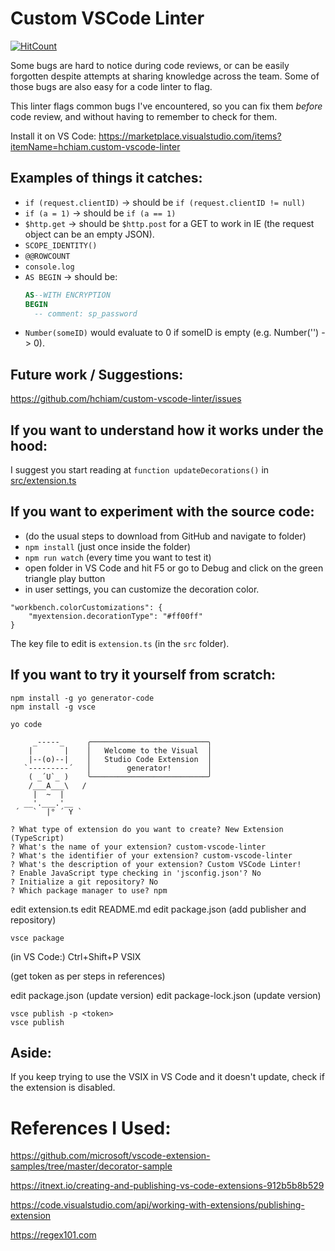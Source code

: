 # Custom VSCode Linter

[![HitCount](http://hits.dwyl.com/hchiam/custom-vscode-linter.svg)](http://hits.dwyl.com/hchiam/custom-vscode-linter)

Some bugs are hard to notice during code reviews, or can be easily forgotten despite attempts at sharing knowledge across the team. Some of those bugs are also easy for a code linter to flag.

This linter flags common bugs I've encountered, so you can fix them _before_ code review, and without having to remember to check for them.

Install it on VS Code: https://marketplace.visualstudio.com/items?itemName=hchiam.custom-vscode-linter

## Examples of things it catches:

- `if (request.clientID)` -> should be `if (request.clientID != null)`
- `if (a = 1)` -> should be `if (a == 1)`
- `$http.get` -> should be `$http.post` for a GET to work in IE (the request object can be an empty JSON).
- `SCOPE_IDENTITY()`
- `@@ROWCOUNT`
- `console.log`
- `AS BEGIN` -> should be:
    ```sql
    AS--WITH ENCRYPTION
    BEGIN
      -- comment: sp_password
    ```
- `Number(someID)` would evaluate to 0 if someID is empty (e.g. Number('') -> 0).

## Future work / Suggestions:

https://github.com/hchiam/custom-vscode-linter/issues

## If you want to understand how it works under the hood:

I suggest you start reading at `function updateDecorations()` in [src/extension.ts](https://github.com/hchiam/custom-vscode-linter/blob/master/src/extension.ts)

## If you want to experiment with the source code:

- (do the usual steps to download from GitHub and navigate to folder)
- `npm install` (just once inside the folder)
- `npm run watch` (every time you want to test it)
- open folder in VS Code and hit F5 or go to Debug and click on the green triangle play button
- in user settings, you can customize the decoration color.

```
"workbench.colorCustomizations": {
    "myextension.decorationType": "#ff00ff"
}
```

The key file to edit is `extension.ts` (in the `src` folder).

## If you want to try it yourself from scratch:

```
npm install -g yo generator-code
npm install -g vsce
```

```
yo code

     _-----_     ╭──────────────────────────╮
    |       |    │   Welcome to the Visual  │
    |--(o)--|    │   Studio Code Extension  │
   `---------´   │        generator!        │
    ( _´U`_ )    ╰──────────────────────────╯
    /___A___\   /
     |  ~  |
   __'.___.'__
 ´   `  |° ´ Y `

? What type of extension do you want to create? New Extension (TypeScript)
? What's the name of your extension? custom-vscode-linter
? What's the identifier of your extension? custom-vscode-linter
? What's the description of your extension? Custom VSCode Linter!
? Enable JavaScript type checking in 'jsconfig.json'? No
? Initialize a git repository? No
? Which package manager to use? npm
```

edit extension.ts
edit README.md
edit package.json (add publisher and repository)

```
vsce package

```

(in VS Code:)
Ctrl+Shift+P
VSIX

(get token as per steps in references)

edit package.json (update version)
edit package-lock.json (update version)

```
vsce publish -p <token>
vsce publish

```

## Aside:

If you keep trying to use the VSIX in VS Code and it doesn't update, check if the extension is disabled.

# References I Used:

https://github.com/microsoft/vscode-extension-samples/tree/master/decorator-sample

https://itnext.io/creating-and-publishing-vs-code-extensions-912b5b8b529

https://code.visualstudio.com/api/working-with-extensions/publishing-extension

https://regex101.com
